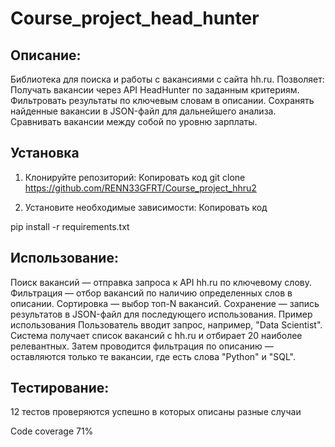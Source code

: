 # Course_project_head_hunter

## Описание:
Библиотека для поиска и работы с вакансиями с сайта hh.ru. Позволяет:
Получать вакансии через API HeadHunter по заданным критериям.
Фильтровать результаты по ключевым словам в описании.
Сохранять найденные вакансии в JSON-файл для дальнейшего анализа.
Сравнивать вакансии между собой по уровню зарплаты.


## Установка
1. Клонируйте репозиторий:
Копировать код
git clone https://github.com/RENN33GFRT/Course_project_hhru2

2. Установите необходимые зависимости:
Копировать код

pip install -r requirements.txt


## Использование:
Поиск вакансий — отправка запроса к API hh.ru по ключевому слову.
Фильтрация — отбор вакансий по наличию определенных слов в описании.
Сортировка — выбор топ-N вакансий.
Сохранение — запись результатов в JSON-файл для последующего использования.
Пример использования
Пользователь вводит запрос, например, "Data Scientist".
Система получает список вакансий с hh.ru и отбирает 20 наиболее релевантных.
Затем проводится фильтрация по описанию — оставляются только те вакансии, где есть слова "Python" и "SQL".

## Тестирование:
12 тестов проверяются успешно в которых описаны разные случаи

Code coverage 71%
